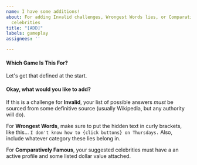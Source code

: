 ```yaml
---
name: I have some additions!
about: For adding Invalid challenges, Wrongest Words lies, or Comparatively Famous
  celebrities
title: "[ADD]"
labels: gameplay
assignees: ''

---
```


#### Which Game Is This For?
Let's get that defined at the start.

#### Okay, what would you like to add?
If this is a challenge for **Invalid**, your list of possible answers *must* be sourced from some definitive source (usually Wikipedia, but any authority will do).

For **Wrongest Words**, make sure to put the hidden text in curly brackets, like this...
`I don't know how to {click buttons} on Thursdays.`
Also, include whatever category these lies belong in.

For **Comparatively Famous**, your suggested celebrities must have a an active profile and some listed dollar value attached.

